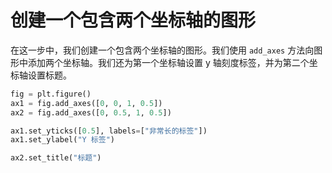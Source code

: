 # 创建一个包含两个坐标轴的图形

在这一步中，我们创建一个包含两个坐标轴的图形。我们使用 `add_axes` 方法向图形中添加两个坐标轴。我们还为第一个坐标轴设置 y 轴刻度标签，并为第二个坐标轴设置标题。

```python
fig = plt.figure()
ax1 = fig.add_axes([0, 0, 1, 0.5])
ax2 = fig.add_axes([0, 0.5, 1, 0.5])

ax1.set_yticks([0.5], labels=["非常长的标签"])
ax1.set_ylabel("Y 标签")

ax2.set_title("标题")
```
